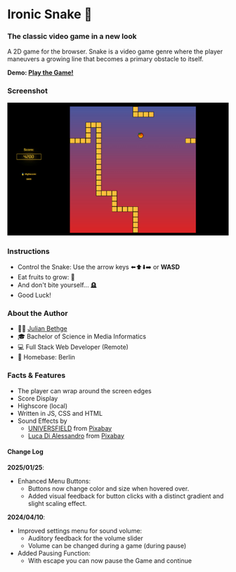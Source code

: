 # Ironic Snake 🐉 

### The classic video game in a new look
A 2D game for the browser. Snake is a video game genre where the player maneuvers a growing line that becomes a primary obstacle to itself.

**Demo: [Play the Game!](https://julianbethge.github.io/ironic-snake/)**


### Screenshot
![Screenshot](./images/screen.jpg)

### Instructions
- Control the Snake: Use the arrow keys ⬅️⬆️⬇️➡️ or **WASD**
- Eat fruits to grow: 🍎
- And don't bite yourself... 🪦
- Good Luck!

### About the Author
- 👨‍💻 [Julian Bethge](https://www.linkedin.com/in/julian-bethge/)
- 🎓 Bachelor of Science in Media Informatics
- 💻 Full Stack Web Developer (Remote)
- 📍 Homebase: Berlin

### Facts & Features
- The player can wrap around the screen edges
- Score Display
- Highscore (local)
- Written in JS, CSS and HTML
- Sound Effects by 
    - [UNIVERSFIELD](https://pixabay.com/de/users/universfield-28281460/?utm_source=link-attribution&utm_medium=referral&utm_campaign=music&utm_content=117724) from [Pixabay](https://pixabay.com//?utm_source=link-attribution&utm_medium=referral&utm_campaign=music&utm_content=117724)
    - [Luca Di Alessandro](https://pixabay.com/users/lucadialessandro-25927643/?utm_source=link-attribution&utm_medium=referral&utm_campaign=music&utm_content=159024) from [Pixabay](https://pixabay.com//?utm_source=link-attribution&utm_medium=referral&utm_campaign=music&utm_content=159024)

#### Change Log
**2025/01/25**:
- Enhanced Menu Buttons:  
    - Buttons now change color and size when hovered over.  
    - Added visual feedback for button clicks with a distinct gradient and slight scaling effect.  

**2024/04/10**: 
- Improved settings menu for sound volume: 
    - Auditory feedback for the volume slider
    - Volume can be changed during a game (during pause)
- Added Pausing Function:
    - With escape you can now pause the Game and continue